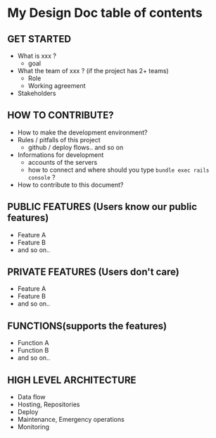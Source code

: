 # My Design Doc table of contents

## GET STARTED
- What is xxx ?
  - goal
- What the team of xxx ? (if the project has 2+ teams)
  - Role
  - Working agreement
- Stakeholders
## HOW TO CONTRIBUTE?
- How to make the development environment?
- Rules / pitfalls of this project
  - github / deploy flows.. and so on
- Informations for development
  - accounts of the servers
  - how to connect and where should you type `bundle exec rails console` ?
- How to contribute to this document?
## PUBLIC FEATURES (Users know our public features)
- Feature A
- Feature B
- and so on..
## PRIVATE FEATURES (Users don't care)
- Feature A
- Feature B
- and so on..
## FUNCTIONS(supports the features)
- Function A
- Function B
- and so on..
## HIGH LEVEL ARCHITECTURE
- Data flow
- Hosting, Repositories
- Deploy
- Maintenance, Emergency operations
- Monitoring
